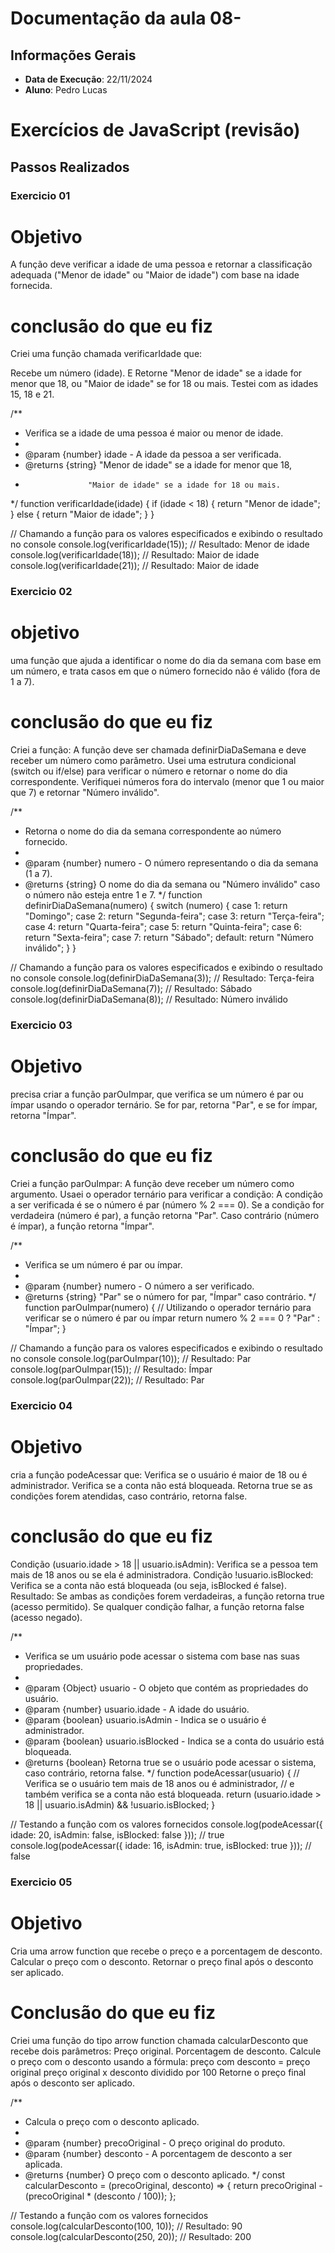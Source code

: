 # Documentação da aula 08- 

## Informações Gerais
- **Data de Execução**: 22/11/2024
- **Aluno**: Pedro Lucas
# Exercícios de JavaScript (revisão)


## Passos Realizados


### Exercicio 01

# Objetivo
A função deve verificar a idade de uma pessoa e retornar a classificação adequada ("Menor de idade" ou "Maior de idade") com base na idade fornecida.

# conclusão do que eu fiz

Criei uma função chamada verificarIdade que:

Recebe um número (idade).
E Retorne "Menor de idade" se a idade for menor que 18, ou "Maior de idade" se for 18 ou mais.
Testei com as idades 15, 18 e 21.


/**
 * Verifica se a idade de uma pessoa é maior ou menor de idade.
 *
 * @param {number} idade - A idade da pessoa a ser verificada.
 * @returns {string} "Menor de idade" se a idade for menor que 18, 
 *                   "Maior de idade" se a idade for 18 ou mais.
 */
function verificarIdade(idade) {
    if (idade < 18) {
        return "Menor de idade";
    } else {
        return "Maior de idade";
    }
}

// Chamando a função para os valores especificados e exibindo o resultado no console
console.log(verificarIdade(15));  // Resultado: Menor de idade
console.log(verificarIdade(18));  // Resultado: Maior de idade
console.log(verificarIdade(21));  // Resultado: Maior de idade


### Exercicio 02

# objetivo 
uma função que ajuda a identificar o nome do dia da semana com base em um número, e trata casos em que o número fornecido não é válido (fora de 1 a 7).

# conclusão do que eu fiz
Criei a função: A função deve ser chamada definirDiaDaSemana e deve receber um número como parâmetro.
Usei uma estrutura condicional (switch ou if/else) para verificar o número e retornar o nome do dia correspondente.
Verifiquei números fora do intervalo (menor que 1 ou maior que 7) e retornar "Número inválido".


/**
 * Retorna o nome do dia da semana correspondente ao número fornecido.
 *
 * @param {number} numero - O número representando o dia da semana (1 a 7).
 * @returns {string} O nome do dia da semana ou "Número inválido" caso o número não esteja entre 1 e 7.
 */
function definirDiaDaSemana(numero) {
    switch (numero) {
        case 1:
            return "Domingo";
        case 2:
            return "Segunda-feira";
        case 3:
            return "Terça-feira";
        case 4:
            return "Quarta-feira";
        case 5:
            return "Quinta-feira";
        case 6:
            return "Sexta-feira";
        case 7:
            return "Sábado";
        default:
            return "Número inválido";
    }
}

// Chamando a função para os valores especificados e exibindo o resultado no console
console.log(definirDiaDaSemana(3));  // Resultado: Terça-feira
console.log(definirDiaDaSemana(7));  // Resultado: Sábado
console.log(definirDiaDaSemana(8));  // Resultado: Número inválido


### Exercicio 03

# Objetivo
precisa criar a função parOuImpar, que verifica se um número é par ou ímpar usando o operador ternário. Se for par, retorna "Par", e se for ímpar, retorna "Ímpar".

# conclusão do que eu fiz
Criei a função parOuImpar: A função deve receber um número como argumento.
Usaei o operador ternário para verificar a condição:
A condição a ser verificada é se o número é par (número % 2 === 0).
Se a condição for verdadeira (número é par), a função retorna "Par".
Caso contrário (número é ímpar), a função retorna "Ímpar".

/**
 * Verifica se um número é par ou ímpar.
 *
 * @param {number} numero - O número a ser verificado.
 * @returns {string} "Par" se o número for par, "Ímpar" caso contrário.
 */
function parOuImpar(numero) {
    // Utilizando o operador ternário para verificar se o número é par ou ímpar
    return numero % 2 === 0 ? "Par" : "Ímpar";
}

// Chamando a função para os valores especificados e exibindo o resultado no console
console.log(parOuImpar(10));  // Resultado: Par
console.log(parOuImpar(15));  // Resultado: Ímpar
console.log(parOuImpar(22));  // Resultado: Par


### Exercicio 04

# Objetivo
cria a função podeAcessar que:
Verifica se o usuário é maior de 18 ou é administrador.
Verifica se a conta não está bloqueada.
Retorna true se as condições forem atendidas, caso contrário, retorna false.

# conclusão do que eu fiz
Condição (usuario.idade > 18 || usuario.isAdmin): Verifica se a pessoa tem mais de 18 anos ou se ela é administradora.
Condição !usuario.isBlocked: Verifica se a conta não está bloqueada (ou seja, isBlocked é false).
Resultado:
Se ambas as condições forem verdadeiras, a função retorna true (acesso permitido).
Se qualquer condição falhar, a função retorna false (acesso negado).


/**
 * Verifica se um usuário pode acessar o sistema com base nas suas propriedades.
 *
 * @param {Object} usuario - O objeto que contém as propriedades do usuário.
 * @param {number} usuario.idade - A idade do usuário.
 * @param {boolean} usuario.isAdmin - Indica se o usuário é administrador.
 * @param {boolean} usuario.isBlocked - Indica se a conta do usuário está bloqueada.
 * @returns {boolean} Retorna true se o usuário pode acessar o sistema, caso contrário, retorna false.
 */
function podeAcessar(usuario) {
    // Verifica se o usuário tem mais de 18 anos ou é administrador,
    // e também verifica se a conta não está bloqueada.
    return (usuario.idade > 18 || usuario.isAdmin) && !usuario.isBlocked;
}

// Testando a função com os valores fornecidos
console.log(podeAcessar({ idade: 20, isAdmin: false, isBlocked: false })); // true
console.log(podeAcessar({ idade: 16, isAdmin: true, isBlocked: true }));  // false


### Exercicio 05

# Objetivo 
Cria uma arrow function que recebe o preço e a porcentagem de desconto.
Calcular o preço com o desconto.
Retornar o preço final após o desconto ser aplicado.

# Conclusão do que eu fiz
Criei uma função do tipo arrow function chamada calcularDesconto que recebe dois parâmetros:
Preço original.
Porcentagem de desconto.
Calcule o preço com o desconto usando a fórmula:
preço com desconto = preço original preço original x desconto dividido por 100
Retorne o preço final após o desconto ser aplicado.

/**
 * Calcula o preço com o desconto aplicado.
 *
 * @param {number} precoOriginal - O preço original do produto.
 * @param {number} desconto - A porcentagem de desconto a ser aplicada.
 * @returns {number} O preço com o desconto aplicado.
 */
const calcularDesconto = (precoOriginal, desconto) => {
    return precoOriginal - (precoOriginal * (desconto / 100));
};

// Testando a função com os valores fornecidos
console.log(calcularDesconto(100, 10));  // Resultado: 90
console.log(calcularDesconto(250, 20));  // Resultado: 200